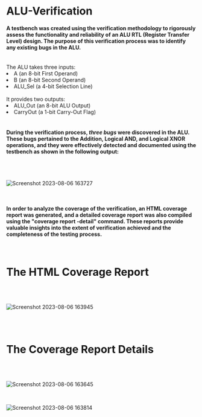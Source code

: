 # ALU-Verification

#### A testbench was created using the verification methodology to rigorously assess the functionality and reliability of an ALU RTL (Register Transfer Level) design. The purpose of this verification process was to identify any existing bugs in the ALU. 
<br>
The ALU takes three inputs:
  <li>A (an 8-bit First Operand) </li> 
  <li>B (an 8-bit Second Operand)</li> 
  <li>ALU_Sel (a 4-bit Selection Line) </li>
<br>
It provides two outputs: 
  <li>ALU_Out (an 8-bit ALU Output)</li> 
  <li>CarryOut (a 1-bit Carry-Out Flag)</li> 
<br>

#### During the verification process, *three bugs* were discovered in the ALU. These bugs pertained to the Addition, Logical AND, and Logical XNOR operations, and they were effectively detected and documented using the testbench as shown in the following output: 

<br>
<br>

![Screenshot 2023-08-06 163727](https://github.com/noorelabyad/ALU-Testbench/assets/114947825/cbb662ed-ae30-4084-a3cc-327ef0c94cb9)

<br>

#### In order to analyze the coverage of the verification, an HTML coverage report was generated, and a detailed coverage report was also compiled using the "coverage report -detail" command. These reports provide valuable insights into the extent of verification achieved and the completeness of the testing process.

<br>

# The HTML Coverage Report
<br>
<br>

![Screenshot 2023-08-06 163945](https://github.com/noorelabyad/ALU-Testbench/assets/114947825/ca4673db-2b9d-4a2b-a099-ac6d6d9fbb9d)

<br>
<br>

# The Coverage Report Details

<br>
<br>

![Screenshot 2023-08-06 163645](https://github.com/noorelabyad/ALU-Testbench/assets/114947825/4228c2f1-bbcf-4425-9bfc-12553f558155)

<br>

![Screenshot 2023-08-06 163814](https://github.com/noorelabyad/ALU-Testbench/assets/114947825/7e7a4783-451a-4d28-8cde-3b6e3a459338)
